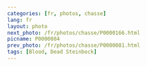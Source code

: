 ```yaml
---
categories: [fr, photos, chasse]
lang: fr
layout: photo
next_photo: /fr/photos/chasse/P0000166.html
picname: P0000084
prev_photo: /fr/photos/chasse/P0000081.html
tags: [Blood, Dead Steinbock]
---
```


